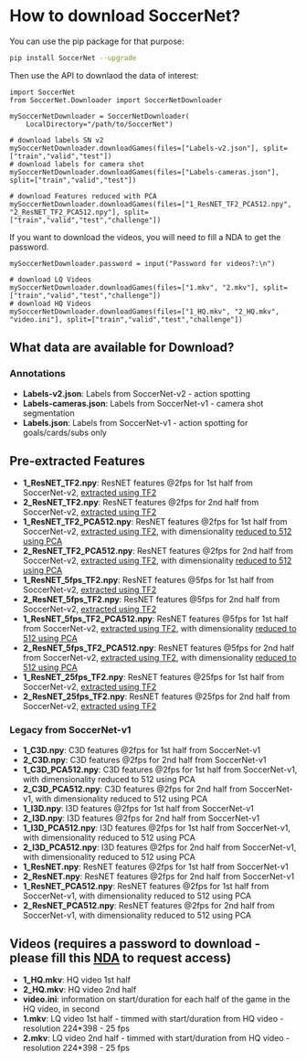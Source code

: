 # How to download SoccerNet?

You can use the pip package for that purpose:

```bash
pip install SoccerNet --upgrade
```

Then use the API to downlaod the data of interest:

```
import SoccerNet
from SoccerNet.Downloader import SoccerNetDownloader

mySoccerNetDownloader = SoccerNetDownloader(
    LocalDirectory="/path/to/SoccerNet")

# download labels SN v2
mySoccerNetDownloader.downloadGames(files=["Labels-v2.json"], split=["train","valid","test"])
# download labels for camera shot
mySoccerNetDownloader.downloadGames(files=["Labels-cameras.json"], split=["train","valid","test"]) 

# download Features reduced with PCA
mySoccerNetDownloader.downloadGames(files=["1_ResNET_TF2_PCA512.npy", "2_ResNET_TF2_PCA512.npy"], split=["train","valid","test","challenge"])

```

If you want to download the videos, you will need to fill a NDA to get the password.

```
mySoccerNetDownloader.password = input("Password for videos?:\n")

# download LQ Videos
mySoccerNetDownloader.downloadGames(files=["1.mkv", "2.mkv"], split=["train","valid","test","challenge"])
# download HQ Videos
mySoccerNetDownloader.downloadGames(files=["1_HQ.mkv", "2_HQ.mkv", "video.ini"], split=["train","valid","test","challenge"])
```
## What data are available for Download?

### Annotations

- **Labels-v2.json**: Labels from SoccerNet-v2 - action spotting
- **Labels-cameras.json**: Labels from SoccerNet-v1 - camera shot segmentation
- **Labels.json**: Labels from SoccerNet-v1 - action spotting for goals/cards/subs only

## Pre-extracted Features

- **1_ResNET_TF2.npy**: ResNET features @2fps for 1st half from SoccerNet-v2, [extracted using TF2](https://github.com/SilvioGiancola/SoccerNetv2-DevKit/tree/main/Features)
- **2_ResNET_TF2.npy**: ResNET features @2fps for 2nd half from SoccerNet-v2, [extracted using TF2](https://github.com/SilvioGiancola/SoccerNetv2-DevKit/tree/main/Features)
- **1_ResNET_TF2_PCA512.npy**: ResNET features @2fps for 1st half from SoccerNet-v2, [extracted using TF2](https://github.com/SilvioGiancola/SoccerNetv2-DevKit/tree/main/Features), with dimensionality [reduced to 512 using PCA](https://github.com/SilvioGiancola/SoccerNetv2-DevKit/blob/main/Features/ReduceFeaturesPCA.py)
- **2_ResNET_TF2_PCA512.npy**: ResNET features @2fps for 2nd half from SoccerNet-v2, [extracted using TF2](https://github.com/SilvioGiancola/SoccerNetv2-DevKit/tree/main/Features), with dimensionality [reduced to 512 using PCA](https://github.com/SilvioGiancola/SoccerNetv2-DevKit/blob/main/Features/ReduceFeaturesPCA.py)
- **1_ResNET_5fps_TF2.npy**: ResNET features @5fps for 1st half from SoccerNet-v2, [extracted using TF2](https://github.com/SilvioGiancola/SoccerNetv2-DevKit/tree/main/Features)
- **2_ResNET_5fps_TF2.npy**: ResNET features @5fps for 2nd half from SoccerNet-v2, [extracted using TF2](https://github.com/SilvioGiancola/SoccerNetv2-DevKit/tree/main/Features)
- **1_ResNET_5fps_TF2_PCA512.npy**: ResNET features @5fps for 1st half from SoccerNet-v2, [extracted using TF2](https://github.com/SilvioGiancola/SoccerNetv2-DevKit/tree/main/Features), with dimensionality [reduced to 512 using PCA](https://github.com/SilvioGiancola/SoccerNetv2-DevKit/blob/main/Features/ReduceFeaturesPCA.py)
- **2_ResNET_5fps_TF2_PCA512.npy**: ResNET features @5fps for 2nd half from SoccerNet-v2, [extracted using TF2](https://github.com/SilvioGiancola/SoccerNetv2-DevKit/tree/main/Features), with dimensionality [reduced to 512 using PCA](https://github.com/SilvioGiancola/SoccerNetv2-DevKit/blob/main/Features/ReduceFeaturesPCA.py)
- **1_ResNET_25fps_TF2.npy**: ResNET features @25fps for 1st half from SoccerNet-v2, [extracted using TF2](https://github.com/SilvioGiancola/SoccerNetv2-DevKit/tree/main/Features)
- **2_ResNET_25fps_TF2.npy**: ResNET features @25fps for 2nd half from SoccerNet-v2, [extracted using TF2](https://github.com/SilvioGiancola/SoccerNetv2-DevKit/tree/main/Features)

### Legacy from SoccerNet-v1

- **1_C3D.npy**: C3D features @2fps for 1st half from SoccerNet-v1
- **2_C3D.npy**: C3D features @2fps for 2nd half from SoccerNet-v1
- **1_C3D_PCA512.npy**: C3D features @2fps for 1st half from SoccerNet-v1, with dimensionality reduced to 512 using PCA
- **2_C3D_PCA512.npy**: C3D features @2fps for 2nd half from SoccerNet-v1, with dimensionality reduced to 512 using PCA
- **1_I3D.npy**: I3D features @2fps for 1st half from SoccerNet-v1
- **2_I3D.npy**: I3D features @2fps for 2nd half from SoccerNet-v1
- **1_I3D_PCA512.npy**: I3D features @2fps for 1st half from SoccerNet-v1, with dimensionality reduced to 512 using PCA
- **2_I3D_PCA512.npy**: I3D features @2fps for 2nd half from SoccerNet-v1, with dimensionality reduced to 512 using PCA
- **1_ResNET.npy**: ResNET features @2fps for 1st half from SoccerNet-v1
- **2_ResNET.npy**: ResNET features @2fps for 2nd half from SoccerNet-v1
- **1_ResNET_PCA512.npy**: ResNET features @2fps for 1st half from SoccerNet-v1, with dimensionality reduced to 512 using PCA
- **2_ResNET_PCA512.npy**: ResNET features @2fps for 2nd half from SoccerNet-v1, with dimensionality reduced to 512 using PCA

## Videos (requires a password to download - please fill this [NDA](https://soccer-net.org) to request access)

- **1_HQ.mkv**: HQ video 1st half
- **2_HQ.mkv**: HQ video 2nd half
- **video.ini**: information on start/duration for each half of the game in the HQ video, in second
- **1.mkv**: LQ video 1st half - timmed with start/duration from HQ video - resolution 224*398 - 25 fps
- **2.mkv**: LQ video 2nd half - timmed with start/duration from HQ video - resolution 224*398 - 25 fps
